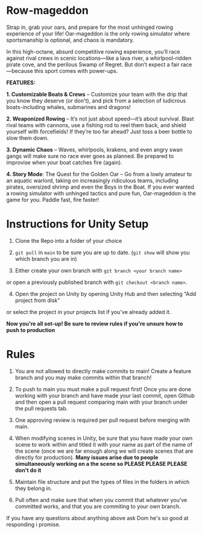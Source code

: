 # Row-mageddon
Strap in, grab your oars, and prepare for the most unhinged rowing experience of your life! Oar-mageddon is the only rowing simulator where sportsmanship is optional, and chaos is mandatory.

In this high-octane, absurd competitive rowing experience, you’ll race against rival crews in scenic locations—like a lava river, a whirlpool-ridden pirate cove, and the perilous Swamp of Regret. But don’t expect a fair race—because this sport comes with power-ups.

**FEATURES:**

**1.  Customizable Boats & Crews** – Customize your team with the drip that you know they deserve (or don't), and pick from a selection of ludicrous boats-including whales, submarines and dragons!

**2.  Weaponized Rowing** – It’s not just about speed—it’s about survival. Blast rival teams with cannons, use a fishing rod to reel them back, and shield yourself with forcefields! If they’re too far ahead? Just toss a beer bottle to slow them down.

**3.  Dynamic Chaos** – Waves, whirlpools, krakens, and even angry swan gangs will make sure no race ever goes as planned. Be prepared to improvise when your boat catches fire (again).

**4.  Story Mode**: The Quest for the Golden Oar – Go from a lowly amateur to an aquatic warlord, taking on increasingly ridiculous teams, including pirates, oversized shrimp and even the Boys in the Boat.
If you ever wanted a rowing simulator with unhinged tactics and pure fun, Oar-mageddon is the game for you. Paddle fast, fire faster!


# Instructions for Unity Setup

1. Clone the Repo into a folder of your choice 

2. `git pull` in `main` to be sure you are up to date. (`git show` will show you which branch you are in)

3. Either create your own branch with `git branch <your branch name>`

or open a previously published branch with `git checkout <branch name>`.

4. Open the project on Unity by opening Unity Hub and then selecting "Add project from disk"

or select the project in your projects list if you've already added it.

**Now you're all set-up! Be sure to review rules if you're unsure how to push to production**

# Rules 

1. You are not allowed to directly make commits to main! Create a feature branch and you may make commits within that branch!

2. To push to main you must make a pull request first! Once you are done working with your branch and have made your last commit, open Github
and then open a pull request comparing main with your branch under the pull requests tab.

3. One approving review is required per pull request before merging with main. 

4. When modifying scenes in Unity, be sure that you have made your own scene to work within and titled it with your name as part of the name of the scene (once we are far enough along we will create scenes that are directly for production). **Many issues arise due to people simultaneously working on a the scene so PLEASE PLEASE PLEASE don't do it**

5. Maintain file structure and put the types of files in the folders in which they belong in.

6. Pull often and make sure that when you commit that whatever you've committed works, and that you are commiting to your own branch.

If you have any questions about anything above ask Dom he's so good at responding i promise.

